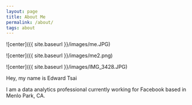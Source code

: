 ```yaml
---
layout: page
title: About Me
permalink: /about/
tags: about
---
```


![center]({{ site.baseurl }}/images/me.JPG)

![center]({{ site.baseurl }}/images/me2.png)

![center]({{ site.baseurl }}/images/IMG_3428.JPG)

Hey, my name is Edward Tsai

I am a data analytics professional currently working for Facebook based in Menlo Park, CA. 
